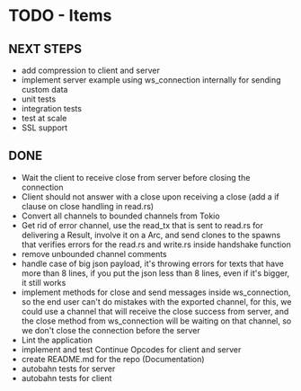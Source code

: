 # TODO - Items


## NEXT STEPS

- add compression to client and server
- implement server example using ws_connection internally for sending custom data
- unit tests
- integration tests
- test at scale
- SSL support

## DONE

- Wait the client to receive close from server before closing the connection
- Client should not answer with a close upon receiving a close (add a if clause on close handling in read.rs)
- Convert all channels to bounded channels from Tokio
- Get rid of error channel, use the read_tx that is sent to read.rs for delivering a Result, involve it on a Arc, and send clones
  to the spawns that verifies errors for the read.rs and write.rs inside handshake function
- remove unbounded channel comments
- handle case of big json payload, it's throwing errors for texts that have more than 8 lines, if you put the json less than 8 lines, even if it's bigger, it still works
- implement methods for close and send messages inside ws_connection, so the end user can't do mistakes with the exported channel,
  for this, we could use a channel that will receive the close success from server, and the close method from ws_connection will be waiting
  on that channel, so we don't close the connection before the server
- Lint the application
- implement and test Continue Opcodes for client and server
- create README.md for the repo (Documentation)
- autobahn tests for server
- autobahn tests for client